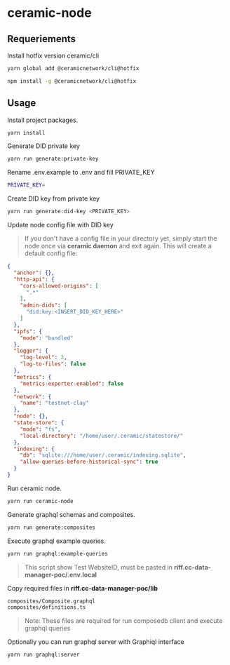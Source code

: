 # ceramic-node

## Requeriements 

Install hotfix version ceramic/cli

```bash
yarn global add @ceramicnetwork/cli@hotfix
```
```bash
npm install -g @ceramicnetwork/cli@hotfix
```

## Usage

Install project packages.

```bash
yarn install
```

Generate DID private key

```bash
yarn run generate:private-key
```

Rename .env.example to .env and fill PRIVATE_KEY
```bash
PRIVATE_KEY=
```

Create DID key from private key
```bash
yarn run generate:did-key <PRIVATE_KEY>
```

Update node config file with DID key

> If you don't have a config file in your directory yet, simply start the node once via **ceramic daemon** and exit again. This will create a default config file:

```json
{
  "anchor": {},
  "http-api": {
    "cors-allowed-origins": [
      ".*"
    ],
    "admin-dids": [
      "did:key:<INSERT_DID_KEY_HERE>"
    ]
  },
  "ipfs": {
    "mode": "bundled"
  },
  "logger": {
    "log-level": 2,
    "log-to-files": false
  },
  "metrics": {
    "metrics-exporter-enabled": false
  },
  "network": {
    "name": "testnet-clay"
  },
  "node": {},
  "state-store": {
    "mode": "fs",
    "local-directory": "/home/user/.ceramic/statestore/"
  },
  "indexing": {
    "db": "sqlite:///home/user/.ceramic/indexing.sqlite",
    "allow-queries-before-historical-sync": true
  }
}
```

Run ceramic node.

```bash
yarn run ceramic-node
```

Generate graphql schemas and composites.

```bash
yarn run generate:composites
```

Execute graphql example queries.

```bash
yarn run graphql:example-queries
```
> This script show Test WebsiteID, must be pasted in **riff.cc-data-manager-poc/.env.local**


Copy required files in **riff.cc-data-manager-poc/lib**
```bash
composites/Composite.graphql
composites/definitions.ts
```
> Note: These files are required for run composedb client and execute graphql queries

Optionally you can run graphql server with Graphiql interface
```bash
yarn run graphql:server
```